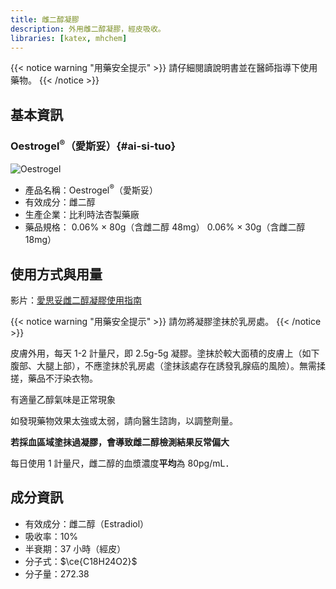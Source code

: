 ```yaml
---
title: 雌二醇凝膠
description: 外用雌二醇凝膠，經皮吸收。
libraries: [katex, mhchem]
---
```


{{< notice warning "用藥安全提示" >}}
請仔細閱讀說明書並在醫師指導下使用藥物。
{{< /notice >}}

## 基本資訊

### Oestrogel<sup>&reg;</sup>（愛斯妥）{#ai-si-tuo}

![Oestrogel](/images/medicine/oestrogel/oestrogel-fr.jpg)

- 產品名稱：Oestrogel<sup>&reg;</sup>（愛斯妥）
- 有效成分：雌二醇
- 生產企業：比利時法杏製藥廠
- 藥品規格：
  0.06% &times; 80g（含雌二醇 48mg）
  0.06% &times; 30g（含雌二醇 18mg）

## 使用方式與用量

影片：[愛思妥雌二醇凝膠使用指南](https://www.bilibili.com/video/BV1eq4y1U71L)

{{< notice warning "用藥安全提示" >}}
請勿將凝膠塗抹於乳房處。
{{< /notice >}}

皮膚外用，每天 1-2 計量尺，即 2.5g-5g 凝膠。塗抹於較大面積的皮膚上（如下腹部、大腿上部），不應塗抹於乳房處（塗抹該處存在誘發乳腺癌的風險）。無需揉搓，藥品不汙染衣物。

有適量乙醇氣味是正常現象

如發現藥物效果太強或太弱，請向醫生諮詢，以調整劑量。

**若採血區域塗抹過凝膠，會導致雌二醇檢測結果反常偏大**

每日使用 1 計量尺，雌二醇的血漿濃度**平均**為 80pg/mL．

## 成分資訊

- 有效成分：雌二醇（Estradiol）
- 吸收率：10%
- 半衰期：37 小時（經皮）
- 分子式：$\ce{C18H24O2}$
- 分子量：272.38

